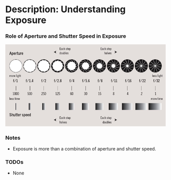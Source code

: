 # Description: Understanding Exposure

### Role of Aperture and Shutter Speed in Exposure  
![](images/exposure-01.jpg)

### Notes
- Exposure is more than a combination of aperture and shutter speed.

### TODOs
- None
